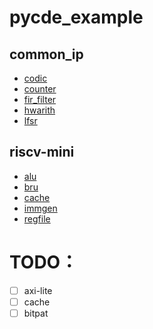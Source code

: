 # pycde_example
## common_ip
- [codic](codic.py) 
- [counter](counter.py) 
- [fir_filter](fir_filter.py) 
- [hwarith](hwarith.py) 
- [lfsr](lfsr.py)

## riscv-mini 
- [alu](alu.py)  
- [bru](bru.py)  
- [cache](cache.py)
- [immgen](immgen.py)  
- [regfile](regfile.py)

# TODO：
- [ ] axi-lite
- [ ] cache
- [ ] bitpat

